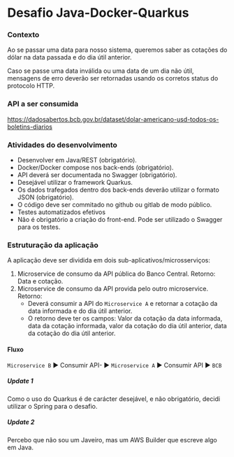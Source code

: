 # Desafio Java-Docker-Quarkus

### Contexto
Ao se passar uma data para nosso sistema, queremos saber as cotações do dólar na data passada e do dia útil anterior.

Caso se passe uma data inválida ou uma data de um dia não útil, mensagens de erro deverão ser retornadas usando os corretos status do protocolo HTTP.

### API a ser consumida
https://dadosabertos.bcb.gov.br/dataset/dolar-americano-usd-todos-os-boletins-diarios

### Atividades do desenvolvimento
- Desenvolver em Java/REST (obrigatório).
- Docker/Docker compose nos back-ends (obrigatório).
- API deverá ser documentada no Swagger (obrigatório).
- Desejável utilizar o framework Quarkus.
- Os dados trafegados dentro dos back-ends deverão utilizar o formato JSON (obrigatório).
- O código deve ser commitado no github ou gitlab de modo público.
- Testes automatizados efetivos
- Não é obrigatório a criação do front-end. Pode ser utilizado o Swagger para os testes.


### Estruturação da aplicação
A aplicação deve ser dividida em dois sub-aplicativos/microsserviços:
1. Microservice de consumo da API pública do Banco Central.
Retorno: Data e cotação.
2. Microservice de consumo da API provida pelo outro microservice.
Retorno:
   - Deverá consumir a API do `Microservice A` e retornar a cotação da data informada e do dia útil anterior.
   - O retorno deve ter os campos:
Valor da cotação da data informada, data da cotação informada, valor da cotação do dia útil anterior, data da cotação do dia útil anterior.

#### Fluxo

`Microservice B` ► Consumir API- ► `Microservice A` ► Consumir API ► `BCB`

##### Update 1

Como o uso do Quarkus é de carácter desejável, e não obrigatório, decidi utilizar o Spring para o desafio.

##### Update 2

Percebo que não sou um Javeiro, mas um AWS Builder que escreve algo em Java.